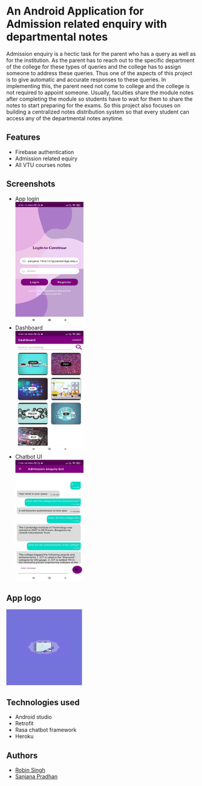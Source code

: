 
# An Android Application for Admission related enquiry with departmental notes

Admission enquiry is a hectic task for the parent who has a query as well as for the institution. As the parent 
has to reach out to the specific department of the college for these types of queries and the college has to assign 
someone to address these queries. Thus one of the aspects of this project is to give automatic and accurate 
responses to these queries. In implementing this, the parent need not come to college and the college is not 
required to appoint someone. Usually, faculties share the module notes after completing the module so students 
have to wait for them to share the notes to start preparing for the exams. So this project also focuses on building 
a centralized notes distribution system so that every student can access any of the departmental notes anytime.



## Features

- Firebase authentication
- Admission related equiry 
- All VTU courses notes



## Screenshots

- App login <br><img src="https://github.com/robinsingh051/An_Application_for_Admission_related_enquiry_with_departmental_notes/blob/master/screenshots/login.png" width="180" height="320"><br>
- Dashboard <br><img src="https://github.com/robinsingh051/An_Application_for_Admission_related_enquiry_with_departmental_notes/blob/master/screenshots/dashboard.png" width="180" height="320"><br>
- Chatbot UI<br><img src="https://github.com/robinsingh051/An_Application_for_Admission_related_enquiry_with_departmental_notes/blob/master/screenshots/chatbot.png" width="180" height="320"><br>


## App logo
<img src="https://github.com/robinsingh051/An_Application_for_Admission_related_enquiry_with_departmental_notes/blob/master/screenshots/logo.png" width="200" height="200">


## Technologies used

- Android studio
- Retrofit
- Rasa chatbot framework
- Heroku


## Authors

- [Robin Singh](https://github.com/robinsingh051)
- [Sanjana Pradhan](https://github.com/sanjana27-11)


